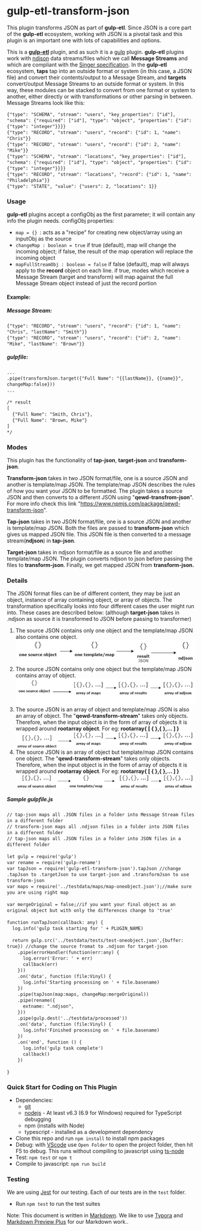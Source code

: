 # gulp-etl-transform-json #

This plugin transforms JSON as part of **gulp-etl**. Since JSON is a core part of the **gulp-etl** ecosystem, working with JSON is a pivotal task and this plugin is an important one with lots of capabilities and options.

This is a **[gulp-etl](https://gulpetl.com/)** plugin, and as such it is a [gulp](https://gulpjs.com/) plugin. **gulp-etl** plugins work with [ndjson](http://ndjson.org/) data streams/files which we call **Message Streams** and which are compliant with the [Singer specification](https://github.com/singer-io/getting-started/blob/master/docs/SPEC.md#output). In the **gulp-etl** ecosystem, **taps** tap into an outside format or system (in this case, a JSON file) and convert their contents/output to a Message Stream, and **targets** convert/output Message Streams to an outside format or system. In this way, these modules can be stacked to convert from one format or system to another, either directly or with transformations or other parsing in between. Message Streams look like this:

```
{"type": "SCHEMA", "stream": "users", "key_properties": ["id"], "schema": {"required": ["id"], "type": "object", "properties": {"id": {"type": "integer"}}}}
{"type": "RECORD", "stream": "users", "record": {"id": 1, "name": "Chris"}}
{"type": "RECORD", "stream": "users", "record": {"id": 2, "name": "Mike"}}
{"type": "SCHEMA", "stream": "locations", "key_properties": ["id"], "schema": {"required": ["id"], "type": "object", "properties": {"id": {"type": "integer"}}}}
{"type": "RECORD", "stream": "locations", "record": {"id": 1, "name": "Philadelphia"}}
{"type": "STATE", "value": {"users": 2, "locations": 1}}
```

### Usage
**gulp-etl** plugins accept a configObj as the first parameter; it will contain any info the plugin needs. configObj properties:
- ``map = {} ``: acts as a "recipe" for creating new object/array using an inputObj as the source
- ``changeMap : boolean = true`` if true (default), map will change the incoming object; if false, the result of the map operation will replace the incoming object
- ``mapFullStreamObj : boolean = false`` if false (default), map will always apply to the **record** object on each line. if true, modes which receive a Message Stream (target and transform) will map against the full Message Stream object instead of just the record portion
  
#### Example:

##### Message Stream:
```
{"type": "RECORD", "stream": "users", "record": {"id": 1, "name": "Chris", "lastName": "Smith"}}
{"type": "RECORD", "stream": "users", "record": {"id": 2, "name": "Mike", "lastName": "Brown"}}
```
##### gulpfile:
```
...
.pipe(transformJson.target({"Full Name": "{{lastName}}, {{name}}", changeMap:false}))
...

/* result
[
  {"Full Name": "Smith, Chris"},
  {"Full Name": "Brown, Mike"}
]
*/
```
### Modes

This plugin has the functionality of **tap-json**, **target-json** and **transform-json**. 

**Transform-json** takes in two JSON format/file, one is a source JSON and another is template/map JSON. The template/map JSON describes the rules of how you want your JSON to be formatted. The plugin takes a source JSON and then converts to a different JSON using "**qewd-transfrom-json**". For more info check this link "https://www.npmjs.com/package/qewd-transform-json". 

**Tap-json** takes in two JSON format/file, one is a source JSON and another is template/map JSON. Both the files are passed to **transform-json** which gives us mapped JSON file. This JSON file is then converted to a message stream(**ndjson**) in **tap-json**. 

**Target-json** takes in ndjson format/file as a source file and another template/map JSON. The plugin converts ndjson to json before passing the files to **transform-json**. Finally, we get mapped JSON from **transform-json.** 

### Details
The JSON format files can be of different content, they may be just an object, instance of array containing object, or array of objects.
The transformation specifically looks into four different cases the user might run into. These cases are described below: (although **target-json** takes in .ndjson as source it is transformed to JSON before passing to transformer)

1. The source JSON contains only one object and the template/map JSON also contains one object.
   ![](./images/Untitled%20Diagram.png)
2. The source JSON contains only one object but the template/map JSON contains array of object.
   ![](./images/Untitled%20Diagram%20(6).png)
3. The source JSON is an array of object and template/map JSON is also an array of object. The "**qewd-transform-stream**" takes only objects. Therefore, when the input object is in the form of array of objects it is wrapped around **rootarray object**. For eg: **rootarray{ [ { },{ },... ] }** 
   ![](./images/Untitled%20Diagram%20(7).png)
4. The source JSON is an array of object but template/map JSON contains one object. The "**qewd-transform-stream**" takes only objects. Therefore, when the input object is in the form of array of objects it is wrapped around **rootarray object**. For eg: **rootarray{ [ { },{ },... ] }** 
   ![](./images/Untitled%20Diagram%20(8).png)





##### Sample gulpfile.js
```
// tap-json maps all .JSON files in a folder into Message Stream files in a different folder 
// transform-json maps all .ndjson files in a folder into JSON files in a different folder 
// tap-json maps all .JSON files in a folder into JSON files in a different folder 

let gulp = require('gulp')
var rename = require('gulp-rename')
var tapJson = require('gulp-etl-transform-json').tapJson //change .tapJson to .targetJson to use target-json and .transformJson to use transform-json
var maps = require('../testdata/maps/map-oneobject.json');//make sure you are using right map

var mergeOriginal = false;//if you want your final object as an original object but with only the differences change to 'true'

function runTapJson(callback: any) {
  log.info('gulp task starting for ' + PLUGIN_NAME)

  return gulp.src('../testdata/tests/test-oneobject.json',{buffer: true}) //change the source fromat to .ndjson for target-json
    .pipe(errorHandler(function(err:any) {
      log.error('Error: ' + err)
      callback(err)
    }))
    .on('data', function (file:Vinyl) {
      log.info('Starting processing on ' + file.basename)
    })    
    .pipe(tapJson(map:maps, changeMap:mergeOriginal))
    .pipe(rename({
      extname: ".ndjson",
    }))      
    .pipe(gulp.dest('../testdata/processed'))
    .on('data', function (file:Vinyl) {
      log.info('Finished processing on ' + file.basename)
    })    
    .on('end', function () {
      log.info('gulp task complete')
      callback()
    })

}
```
### Quick Start for Coding on This Plugin
* Dependencies: 
    * [git](https://git-scm.com/downloads)
    * [nodejs](https://nodejs.org/en/download/releases/) - At least v6.3 (6.9 for Windows) required for TypeScript debugging
    * npm (installs with Node)
    * typescript - installed as a development dependency
* Clone this repo and run `npm install` to install npm packages
* Debug: with [VScode](https://code.visualstudio.com/download) use `Open Folder` to open the project folder, then hit F5 to debug. This runs without compiling to javascript using [ts-node](https://www.npmjs.com/package/ts-node)
* Test: `npm test` or `npm t`
* Compile to javascript: `npm run build`

### Testing

We are using [Jest](https://facebook.github.io/jest/docs/en/getting-started.html) for our testing. Each of our tests are in the `test` folder.

- Run `npm test` to run the test suites



Note: This document is written in [Markdown](https://daringfireball.net/projects/markdown/). We like to use [Typora](https://typora.io/) and [Markdown Preview Plus](https://chrome.google.com/webstore/detail/markdown-preview-plus/febilkbfcbhebfnokafefeacimjdckgl?hl=en-US) for our Markdown work..
